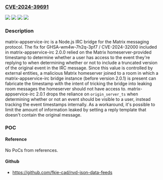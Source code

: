 ### [CVE-2024-39691](https://cve.mitre.org/cgi-bin/cvename.cgi?name=CVE-2024-39691)
![](https://img.shields.io/static/v1?label=Product&message=matrix-appservice-irc&color=blue)
![](https://img.shields.io/static/v1?label=Version&message=%3D%20%3C%202.0.1%20&color=brighgreen)
![](https://img.shields.io/static/v1?label=Vulnerability&message=CWE-280%3A%20Improper%20Handling%20of%20Insufficient%20Permissions%20or%20Privileges%20&color=brighgreen)
![](https://img.shields.io/static/v1?label=Vulnerability&message=CWE-755%3A%20Improper%20Handling%20of%20Exceptional%20Conditions&color=brighgreen)

### Description

matrix-appservice-irc is a Node.js IRC bridge for the Matrix messaging protocol. The fix for GHSA-wm4w-7h2q-3pf7 / CVE-2024-32000 included in matrix-appservice-irc 2.0.0 relied on the Matrix homeserver-provided timestamp to determine whether a user has access to the event they're replying to when determining whether or not to include a truncated version of the original event in the IRC message. Since this value is controlled by external entities, a malicious Matrix homeserver joined to a room in which a matrix-appservice-irc bridge instance (before version 2.0.1) is present can fabricate the timestamp with the intent of tricking the bridge into leaking room messages the homeserver should not have access to. matrix-appservice-irc 2.0.1 drops the reliance on `origin_server_ts` when determining whether or not an event should be visible to a user, instead tracking the event timestamps internally. As a workaround, it's possible to limit the amount of information leaked by setting a reply template that doesn't contain the original message.

### POC

#### Reference
No PoCs from references.

#### Github
- https://github.com/fkie-cad/nvd-json-data-feeds

